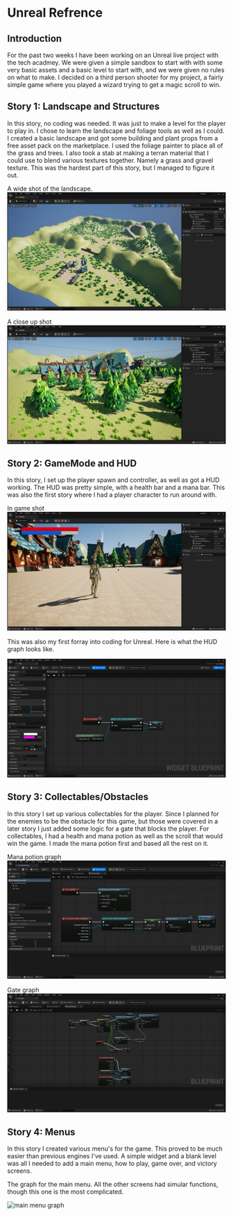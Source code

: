 # Unreal Refrence

## Introduction
For the past two weeks I have been working on an Unreal live project with the tech acadmey.
We were given a simple sandbox to start with with some very basic assets and a basic level to start with, and we were given no rules on what to make.
I decided on a third person shooter for my project, a fairly simple game where you played a wizard trying to get a magic scroll to win.

## Story 1: Landscape and Structures
In this story, no coding was needed. It was just to make a level for the player to play in. I chose to learn the landscape and foliage tools as well as I could.
I created a basic landscape and got some building and plant props from a free asset pack on the marketplace. I used the foliage painter to place all of the grass and trees.
I also took a stab at making a terran material that I could use to blend various textures together. Namely a grass and gravel texture. This was the hardest part of this story, but I managed to figure it out.

A wide shot of the landscape.
![Wide landscape shot](images/wideshot.png)

A close up shot
![Close landscape shot](images/closeupshot.png)

## Story 2: GameMode and HUD
In this story, I set up the player spawn and controller, as well as got a HUD working. The HUD was pretty simple, with a health bar and a mana bar. This was also the first story where I had a player character to run around with.

In game shot
![In game shot](images/ingameshot.png)

This was also my first forray into coding for Unreal. Here is what the HUD graph looks like.

![HUD graph](images/HUDGraph.png)

## Story 3: Collectables/Obstacles
In this story I set up various collectables for the player. Since I planned for the enemies to be the obstacle for this game, but those were covered in a later story I just added some logic for a gate that blocks the player.
For collectables, I had a health and mana potion as well as the scroll that would win the game. I made the mana potion first and based all the rest on it.

Mana potion graph
![Mana potion graph](images/manapotiongraph.png)

Gate graph
![gate graph](images/gategraph.png)

## Story 4: Menus
In this story I created various menu's for the game. This proved to be much easier than previous engines I've used. A simple widget and a blank level was all I needed to add a main menu, how to play, game over, and victory screens.

The graph for the main menu. All the other screens had simular functions, though this one is the most complicated.

![main menu graph](mainmenugraph.png)
